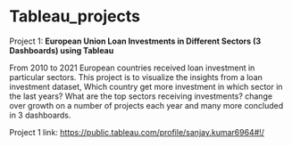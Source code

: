 # Tableau_projects 


Project 1: **European Union Loan Investments in Different Sectors (3 Dashboards) using Tableau**

From 2010 to 2021 European countries received loan investment in particular sectors. This project is to visualize the insights from a loan investment dataset, Which country get more investment in which sector in the last years? What are the top sectors receiving investments? change over growth on a number of projects each year and many more concluded in 3 dashboards.

Project 1 link:  https://public.tableau.com/profile/sanjay.kumar6964#!/
